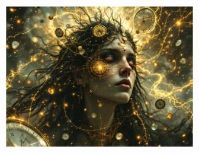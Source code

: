![The Time Weaver in its final form, a being of pure temporal energy and causality. Multiple versions of itself existing simultaneously, surrounded by floating chronometers and reality-warping temporal effects. Victorian scientific horror meets time manipulation. Probability streams visible as golden threads of light. Multiple timeline versions visible in background.](illustration_caption_3.jpeg)